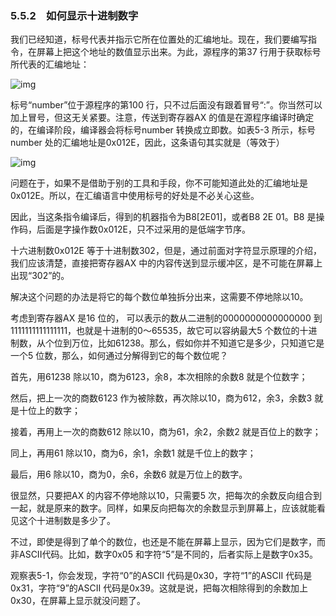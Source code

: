 ### 5.5.2　如何显示十进制数字

我们已经知道，标号代表并指示它所在位置处的汇编地址。现在，我们要编写指令，在屏幕上把这个地址的数值显示出来。为此，源程序的第37 行用于获取标号所代表的汇编地址：

![img](../0-Assets/Epubook/x86汇编语言从实模式到保护模式_李忠_等_Z_Library/images/00087.jpeg)

标号“number”位于源程序的第100 行，只不过后面没有跟着冒号“:”。你当然可以加上冒号，但这无关紧要。注意，传送到寄存器AX 的值是在源程序编译时确定的，在编译阶段，编译器会将标号number 转换成立即数。如表5-3 所示，标号number 处的汇编地址是0x012E，因此，这条语句其实就是（等效于）

![img](../0-Assets/Epubook/x86汇编语言从实模式到保护模式_李忠_等_Z_Library/images/00088.jpeg)

问题在于，如果不是借助于别的工具和手段，你不可能知道此处的汇编地址是0x012E。所以，在汇编语言中使用标号的好处是不必关心这些。

因此，当这条指令编译后，得到的机器指令为B8[2E01]，或者B8 2E 01。B8 是操作码，后面是字操作数0x012E，只不过采用的是低端字节序。

十六进制数0x012E 等于十进制数302，但是，通过前面对字符显示原理的介绍，我们应该清楚，直接把寄存器AX 中的内容传送到显示缓冲区，是不可能在屏幕上出现“302”的。

解决这个问题的办法是将它的每个数位单独拆分出来，这需要不停地除以10。

考虑到寄存器AX 是16 位的， 可以表示的数从二进制的0000000000000000 到1111111111111111，也就是十进制的0～65535，故它可以容纳最大5 个数位的十进制数，从个位到万位，比如61238。那么，假如你并不知道它是多少，只知道它是一个5 位数，那么，如何通过分解得到它的每个数位呢？

首先，用61238 除以10，商为6123，余8，本次相除的余数8 就是个位数字；

然后，把上一次的商数6123 作为被除数，再次除以10，商为612，余3，余数3 就是十位上的数字；

接着，再用上一次的商数612 除以10，商为61，余2，余数2 就是百位上的数字；

同上，再用61 除以10，商为6，余1，余数1 就是千位上的数字；

最后，用6 除以10，商为0，余6，余数6 就是万位上的数字。

很显然，只要把AX 的内容不停地除以10，只需要5 次，把每次的余数反向组合到一起，就是原来的数字。同样，如果反向把每次的余数显示到屏幕上，应该就能看见这个十进制数是多少了。

不过，即使是得到了单个的数位，也还是不能在屏幕上显示，因为它们是数字，而非ASCII代码。比如，数字0x05 和字符“5”是不同的，后者实际上是数字0x35。

观察表5-1，你会发现，字符“0”的ASCII 代码是0x30，字符“1”的ASCII 代码是0x31，字符“9”的ASCII 代码是0x39。这就是说，把每次相除得到的余数加上0x30，在屏幕上显示就没问题了。